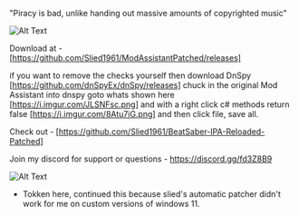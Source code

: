 "Piracy is bad, unlike handing out massive amounts of copyrighted music"

![Alt Text](https://i.imgur.com/2Oegpy0.png)

Download at - [https://github.com/Slied1961/ModAssistantPatched/releases]

if you want to remove the checks yourself then download DnSpy [https://github.com/dnSpyEx/dnSpy/releases]
chuck in the original Mod Assistant into dnspy goto whats shown here [https://i.imgur.com/JLSNFsc.png]
and with a right click c# methods return false [https://i.imgur.com/8Atu7iG.png] and then click file, save all.

Check out - [https://github.com/Slied1961/BeatSaber-IPA-Reloaded-Patched]

Join my discord for support or questions - https://discord.gg/fd3Z8B9

![Alt Text](https://i.imgur.com/CfHG7dT.gif)

- Tokken here, continued this because slied's automatic patcher didn't work for me on custom versions of windows 11.

